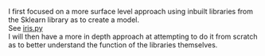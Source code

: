 I first focused on a more surface level approach using inbuilt libraries from the Sklearn library as to create a model.  
See [iris.py](https://github.com/JanThan/LearningML/blob/master/IRIS/iris.py)  
I will then have a more in depth approach at attempting to do it from scratch as to better understand the function of the libraries themselves.
